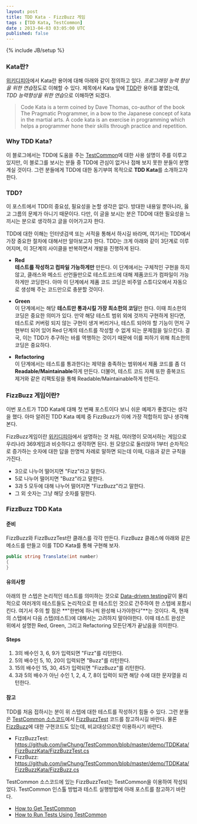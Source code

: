 ```yaml
---
layout: post
title: TDD Kata - FizzBuzz 게임
tags : [TDD Kata, TestCommon]
date : 2013-04-03 03:05:00 UTC
published: false
---
```

{% include JB/setup %}

### Kata란?
[위키디피아]에서 Kata란 용어에 대해 아래와 같이 정의하고 있다. *프로그래밍 능력 향상을 위한 연습*정도로 이해할 수 있다.
제목에서 Kata 앞에 [TDD]란 용어를 붙였는데, *TDD 능력향상을 위한 연습*으로 이해하면 되겠다.

> Code Kata is a term coined by Dave Thomas, co-author of the book The Pragmatic Programmer, in a bow to the Japanese concept of kata in the martial arts.
> A code kata is an exercise in programming which helps a programmer hone their skills through practice and repetition.

### Why TDD Kata?
이 블로그에서는 TDD에 도움을 주는 [TestCommon](https://github.com/jwchung/TestCommon)에 대한 사용 설명이 주를 이루고 있지만,
이 블로그를 보시는 분들 중 TDD에 관심이 없거나 접해 보지 못한 분들이 분명 계실 것이다.
그런 분들에게 TDD에 대한 동기부여 목적으로 **TDD Kata**를 소개하고자 한다.

### TDD?
이 포스트에서 TDD의 중요성, 필요성을 논할 생각은 없다.
방대한 내용일 뿐아니라, 옳고 그름의 문제가 아니기 때문이다.
다만, 이 글을 보시는 분은 TDD에 대한 필요성을 느끼시는 분으로 생각하고 글을 이어가고자 한다.

TDD에 대한 이해는 인터넷검색 또는 서적을 통해서 하시길 바라며, 여기서는 TDD에서 가장 중요한 절차에 대해서만 알아보고자 한다.
TDD는 크게 아래와 같이 3단계로 이루어지며, 이 3단계의 사이클을 반복하면서 개발을 진행하게 된다.

*   **Red**  
**테스트를 작성하고 컴파일 가능하게만** 만든다.
이 단계에서는 구체적인 구현을 하지 않고, 클래스와 메소드 선언들만으로
테스트코드에 대해 제품코드가 컴파일이 가능하게만 코딩한다.
아마 이 단계에서 제품 코드 코딩은 비주얼 스튜디오에서 자동으로 생성해 주는 코드만으로 충분할 것이다.

*   **Green**  
이 단계에서는 해당 **테스트만 통과시킬 가장 최소한의 코딩**만 한다. 이때 최소한의 코딩은 중요한 의미가 있다.
만약 해당 테스트 범위 외에 것까지 구현하게 된다면, 테스트로 커버링 되지 않는 구현이 생겨 버리거나,
테스트 되어야 할 기능이 먼저 구현부터 되어 있어 Red 단계의 테스트를 작성할 수 없게 되는 문제점을 일으킨다.
결국, 이는 TDD가 추구하는 바를 역행하는 것이기 때문에 이를 피하기 위해 최소한의 코딩은 중요하다.


*   **Refactoring**  
이 단계에서는 테스트를 통과한다는 제약을 충족하는 범위에서 제품 코드를 좀 더 **Readable/Maintainable**하게 만든다.
더불어, 테스트 코드 자체 또한 중복코드 제거와 같은 리팩토링을 통해 Readable/Maintainable하게 만든다.

[TDD]: http://en.wikipedia.org/wiki/Test-driven_development
[위키디피아]: http://en.wikipedia.org/wiki/Kata_(programming)

<!-- break -->

### FizzBuzz 게임이란?
이번 포스트가 TDD Kata에 대해 첫 번째 포스트이다 보니 쉬운 예제가 좋겠다는 생각을 했다.
아마 알려진 TDD Kata 예제 중 FizzBuzz가 이에 가장 적합하지 않나 생각해 본다.

FizzBuzz게임이란 [위키디피아](http://en.wikipedia.org/wiki/Fizz_buzz)에서 설명하는 것 처럼,
여러명이 모여서하는 게임으로 우리나라 369게임과 비슷하다고 생각하면 된다.
원 모양으로 둘러앉아 1부터 순차적으로 증가하는 숫자에 대한 답을 한명씩 차례로 말하면 되는데 이때, 다음과 같은 규칙을 가진다.

*   3으로 나누어 떨어지면 "Fizz"라고 말한다.
*   5로 나누어 떨어지면 "Buzz"라고 말한다.
*   3과 5 모두에 대해 나누어 떨어지면 "FizzBuzz"라고 말한다.
*   그 외 숫자는 그냥 해당 숫자를 말한다.

### FizzBuzz TDD Kata
#### 준비
FizzBuzz와 FizzBuzzTest란 클래스를 각각 만든다.
FizzBuzz 클래스에 아래와 같은 메소드를 만들고 이를 TDD Kata를 통해 구현해 보자.

```c#
public string Translate(int number)
{
}
```
#### 유의사항
아래의 한 스텝은 논리적인 테스트를 의미하는 것으로
[Data-driven testing](http://en.wikipedia.org/wiki/Data-driven_testing)같이 물리적으로 여러개의 테스트들도 논리적으로 한 테스트인 것으로 간주하여 한 스텝에 포함시킨다.
여기서 주의 할 점은 **"한번에 하나씩 완성해 나가야한다"**는 것이다. 즉, 현재의 스텝에서 다음 스텝(테스트)에 대해서는 고려하지 말아야한다.
이때 테스트 완성은 위에서 설명한 Red, Green,  그리고 Refactoring 모든단계가 끝났음을 의미한다.

#### Steps
1.  3의 배수인 3, 6, 9가 입력되면 "Fizz"를 리턴한다.
2.  5의 배수인 5, 10, 20이 입력되면 "Buzz"를 리턴한다.
3.  15의 배수인 15, 30, 45가 입력되면 "FizzBuzz"를 리턴한다.
4.  3과 5의 배수가 아닌 수인 1, 2, 4, 7, 8이 입력이 되면 해당 수에 대한 문자열을 리턴한다.

#### 참고
TDD를 처음 접하시는 분이 위 스텝에 대한 테스트를 작성하기 힘들 수 있다.
그런 분들은 [TestCommon 소스코드](https://github.com/jwchung/TestCommon)에서 [FizzBuzzTest](https://github.com/jwChung/TestCommon/blob/master/demo/TDDKata/FizzBuzzKata/FizzBuzzTest.cs)
코드를 참고하시길 바란다.
물론 [FizzBuzz](https://github.com/jwChung/TestCommon/blob/master/demo/TDDKata/FizzBuzzKata/FizzBuzz.cs)에 대한 구현코드도 있는데, 비교대상으로만 이용하시기 바란다.

*   FizzBuzzTest:  
https://github.com/jwChung/TestCommon/blob/master/demo/TDDKata/FizzBuzzKata/FizzBuzzTest.cs
*   FizzBuzz:  
https://github.com/jwChung/TestCommon/blob/master/demo/TDDKata/FizzBuzzKata/FizzBuzz.cs

TestCommon 소스코드에 있는 FizzBuzzTest는 TestCommon을 이용하여 작성되었다.
TestCommon 인스톨 방법과 테스트 실행방법에 아래 포스트를 참고하기 바란다.

*   [How to Get TestCommon](/How-to-Get-TestCommon)
*   [How to Run Tests Using TestCommon](/How-to-Run-Tests-Using-TestCommon)
